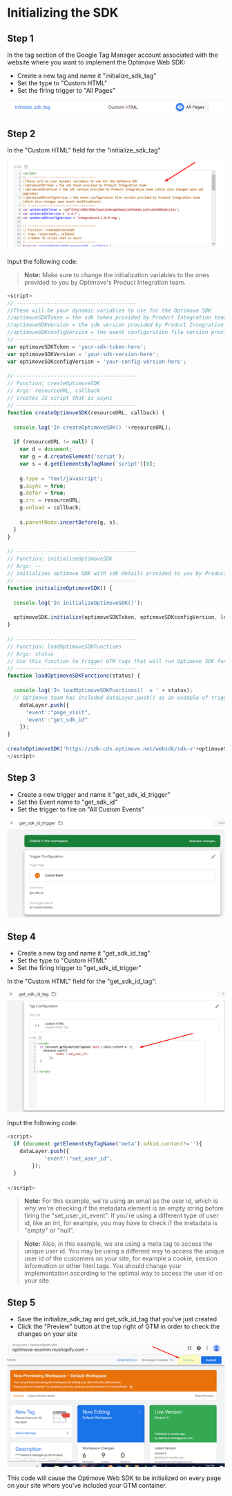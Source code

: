 # Initializing the SDK

## Step 1
In the tag section of the Google Tag Manager account associated with the website where you want to implement the Optimove Web SDK: 
* Create a new tag and name it "initialize_sdk_tag" 
* Set the type to "Custom HTML" 
* Set the firing trigger to "All Pages"

<p align="left"><kbd><img src="https://github.com/DannyMac180/Web-SDK-Integration-Guide/blob/master/Web-SDK-Basic-Code-Setup/images/initialize_sdk_tag.png"></kbd></p>

## Step 2
In the "Custom HTML" field for the "initialize_sdk_tag" 

<p align="left"><kbd><img src="https://github.com/DannyMac180/Web-SDK-Integration-Guide/blob/master/Web-SDK-Basic-Code-Setup/images/html_input_screenshot.png"></kbd></p>

Input the following code:
>**Note:**
Make sure to change the initialization variables to the ones provided to you by Optimove's Product Integration team.

```javascript
<script>
// ---------------------------------------
//These will be your dynamic variables to use for the Optimove SDK
//optimoveSDKToken = the sdk token provided by Product Integration team
//optimoveSDKVersion = the sdk version provided by Product Integration team (which also changes upon sdk upgrades)
//optimoveSDKconfigVersion = the event configuration file version provided by Product Integration team (which also changes upon event modifications)
// ---------------------------------------
var optimoveSDKToken = 'your-sdk-token-here'; 
var optimoveSDKVersion = 'your-sdk-version-here'; 
var optimoveSDKconfigVersion = 'your-config-version-here'; 

// ---------------------------------------
// Function: createOptimoveSDK
// Args: resourceURL, callback
// creates JS script that is async
// ---------------------------------------
function createOptimoveSDK(resourceURL, callback) {
  
  console.log('In createOptimoveSDK() '+resourceURL); 

  if (resourceURL != null) {
    var d = document;
    var g = d.createElement('script');
    var s = d.getElementsByTagName('script')[0];

    g.type = 'text/javascript';
    g.async = true;
    g.defer = true;
    g.src = resourceURL;
    g.onload = callback;

    s.parentNode.insertBefore(g, s);
  }
}

// ---------------------------------------
// Function: initializeOptimoveSDK
// Args: --
// initializes optimove SDK with sdk details provided to you by Product Integration team
// ---------------------------------------
function initializeOptimoveSDK() {
  
  console.log('In initializeOptimoveSDK()');

  optimoveSDK.initialize(optimoveSDKToken, optimoveSDKconfigVersion, loadOptimoveSDKFunctions, 'info');
}

// ---------------------------------------
// Function: loadOptimoveSDKFunctions
// Args: status
// Use this function to trigger GTM tags that will run Optimove SDK functions
// ---------------------------------------
function loadOptimoveSDKFunctions(status) {

  console.log('In loadOptimoveSDKFunctions()  = ' + status);
  // Optimove team has included dataLayer.push() as an example of triggering custom events on every page in GTM. This will fire the "page_visit" tag and the "get_sdk_id" tags that we will create shortly.
    dataLayer.push({
      'event':"page_visit",
      'event':"get_sdk_id"
    });
}

createOptimoveSDK('https://sdk-cdn.optimove.net/websdk/sdk-v'+optimoveSDKVersion+'.js', initializeOptimoveSDK);
</script>
```
## Step 3
* Create a new trigger and name it "get_sdk_id_trigger" 
* Set the Event name to "get_sdk_id"
* Set the trigger to fire on "All Custom Events"

<p align="left"><kbd><img src="https://github.com/DannyMac180/Web-SDK-Integration-Guide/blob/master/Web-SDK-Basic-Code-Setup/images/get_sdk_id_trigger.png"<kbd></p>
   
## Step 4
* Create a new tag and name it "get_sdk_id_tag" 
* Set the type to "Custom HTML" 
* Set the firing trigger to "get_sdk_id_trigger"

In the "Custom HTML" field for the "get_sdk_id_tag": 

<p align="left"><kbd><img src="https://github.com/DannyMac180/Web-SDK-Integration-Guide/blob/master/Web-SDK-Basic-Code-Setup/images/get_sdk_id_html_input.png"<kbd></p>

Input the following code:

```javascript
<script>
  if (document.getElementsByTagName('meta').sdkid.content!=''){
    dataLayer.push({
      		'event':"set_user_id",
    	});
  }
  
</script>
```
>**Note:**
For this example, we're using an email as the user id, which is why we're checking if the metadata element is an empty string before firing the "set_user_id_event". If you're using a different type of user id, like an int, for example, you may have to check if the metadata is "empty" or "null".

>**Note:**
Also, in this example, we are using a meta tag to access the unique user id. You may be using a different way to access the unique user id of the customers on your site, for example a cookie, session information or other html tags. You should change your implementation according to the optimal way to access the user id on your site.

## Step 5
* Save the initialize_sdk_tag and get_sdk_id_tag that you've just created
* Click the "Preview" button at the top right of GTM in order to check the changes on your site

<p align="left"><kbd><img src="https://github.com/DannyMac180/Web-SDK-Integration-Guide/blob/master/Web-SDK-Basic-Code-Setup/images/preview_screenshot.png"><kbd></p>

This code will cause the Optimove Web SDK to be initialized on every page on your site where you've included your GTM container.
